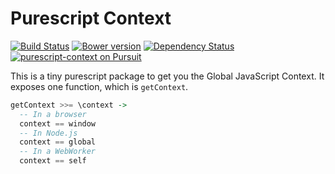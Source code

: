 # Purescript Context

[![Build Status](https://travis-ci.org/Fresheyeball/purescript-context.svg)](https://travis-ci.org/Fresheyeball/purescript-context)
[![Bower version](https://badge.fury.io/bo/purescript-context.svg)](http://badge.fury.io/bo/purescript-context)
[![Dependency Status](https://www.versioneye.com/user/projects/5490a602dd709d3ee2000143/badge.svg?style=flat)](https://www.versioneye.com/user/projects/5490a602dd709d3ee2000143)
[![purescript-context on Pursuit](http://pursuit.purescript.org/packages/purescript-context/badge)](http://pursuit.purescript.org/packages/purescript-context)

This is a tiny purescript package to get you the Global JavaScript Context.
It exposes one function, which is `getContext`.

```purescript
getContext >>= \context ->
  -- In a browser
  context == window
  -- In Node.js
  context == global
  -- In a WebWorker
  context == self
```
